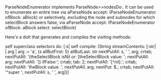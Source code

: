 ParseNodeEnumerator implements ParseNode>>nodesDo:.  It can be used to enumerate an entire tree via
	aParseNode accept: (ParseNodeEnumerator ofBlock: aBlock)
or selectively, excluding the node and subnodes for which selectBlock answers false, via
	aParseNode accept: (ParseNodeEnumerator
							ofBlock: aBlock
							select: selectBlock)

Here's a doIt that generates and compiles the visiting methods:

self superclass selectors do:
	[:s|
	self compile: (String streamContents:
		[:str| | arg |
		arg := 'a', (s allButFirst: 5) allButLast.
		str nextPutAll: s, ' ', arg; crtab;
			nextPutAll: '(theSelectBlock isNil or: [theSelectBlock value: '; nextPutAll: arg; nextPutAll: ']) ifFalse:'; crtab;
			tab: 2; nextPutAll: '[^nil].'; crtab;
			nextPutAll: 'theBlock value: '; nextPutAll: arg; nextPut: $.; crtab;
			nextPutAll: '^super '; nextPutAll: s, ' ', arg])]